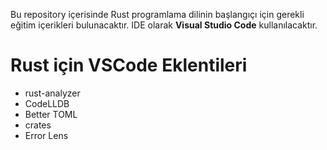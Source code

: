 Bu repository içerisinde Rust programlama dilinin başlangıçı için gerekli eğitim içerikleri bulunacaktır. IDE olarak **Visual Studio Code** kullanılacaktır.

# Rust için VSCode Eklentileri
  - rust-analyzer
  - CodeLLDB
  - Better TOML
  - crates
  - Error Lens